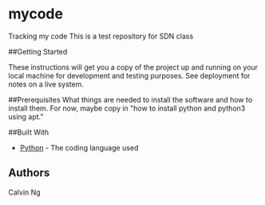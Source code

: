 # mycode
Tracking my code
This is a test repository for SDN class

##Getting Started

These instructions will get you a copy of the project up and running on your local machine 
for development and testing purposes.  See deployment for notes on a live system.

##Prerequisites
What things are needed to install the software and how to install them. For now, maybe copy in
"how to install python and python3 using apt."


##Built With
* [Python](https://www.python.org/) - The coding language used

## Authors
Calvin Ng

